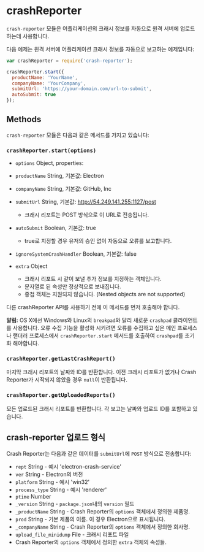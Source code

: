 ﻿# crashReporter

`crash-reporter` 모듈은 어플리케이션의 크래시 정보를 자동으로 원격 서버에 업로드하는데 사용합니다.

다음 예제는 윈격 서버에 어플리케이션 크래시 정보를 자동으로 보고하는 예제입니다:

```javascript
var crashReporter = require('crash-reporter');

crashReporter.start({
  productName: 'YourName',
  companyName: 'YourCompany',
  submitUrl: 'https://your-domain.com/url-to-submit',
  autoSubmit: true
});
```

## Methods

`crash-reporter` 모듈은 다음과 같은 메서드를 가지고 있습니다:

### `crashReporter.start(options)`

* `options` Object, properties:

* `productName` String, 기본값: Electron
* `companyName` String, 기본값: GitHub, Inc
* `submitUrl` String, 기본값: http://54.249.141.255:1127/post
  * 크래시 리포트는 POST 방식으로 이 URL로 전송됩니다.
* `autoSubmit` Boolean, 기본값: true
  * true로 지정할 경우 유저의 승인 없이 자동으로 오류를 보고합니다.
* `ignoreSystemCrashHandler` Boolean, 기본값: false
* `extra` Object
  * 크래시 리포트 시 같이 보낼 추가 정보를 지정하는 객체입니다.
  * 문자열로 된 속성만 정상적으로 보내집니다.
  * 중첩 객체는 지원되지 않습니다. (Nested objects are not supported)
    
다른 crashReporter API를 사용하기 전에 이 메서드를 먼저 호출해야 합니다.

**알림:** OS X에선 Windows와 Linux의 `breakpad`와 달리 새로운 `crashpad` 클라이언트를 사용합니다.
오류 수집 기능을 활성화 시키려면 오류를 수집하고 싶은 메인 프로세스나 랜더러 프로세스에서
`crashReporter.start` 메서드를 호출하여 `crashpad`를 초기화 해야합니다.

### `crashReporter.getLastCrashReport()`

마지막 크래시 리포트의 날짜와 ID를 반환합니다.
이전 크래시 리포트가 없거나 Crash Reporter가 시작되지 않았을 경우 `null`이 반환됩니다.

### `crashReporter.getUploadedReports()`

모든 업로드된 크래시 리포트를 반환합니다. 각 보고는 날짜와 업로드 ID를 포함하고 있습니다.

## crash-reporter 업로드 형식

Crash Reporter는 다음과 같은 데이터를 `submitUrl`에 `POST` 방식으로 전송합니다:

* `rept` String - 예시 'electron-crash-service'
* `ver` String - Electron의 버전
* `platform` String - 예시 'win32'
* `process_type` String - 예시 'renderer'
* `ptime` Number
* `_version` String - `package.json`내의 `version` 필드
* `_productName` String - Crash Reporter의 `options` 객체에서 정의한 제품명.
* `prod` String - 기본 제품의 이름. 이 경우 Electron으로 표시됩니다.
* `_companyName` String - Crash Reporter의 `options` 객체에서 정의한 회사명.
* `upload_file_minidump` File - 크래시 리포트 파일
* Crash Reporter의 `options` 객체에서 정의한 `extra` 객체의 속성들.
